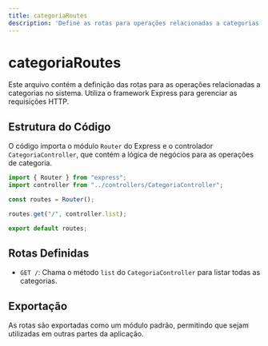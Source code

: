 ```yaml
---
title: categoriaRoutes
description: 'Define as rotas para operações relacionadas a categorias no sistema.'
---
```


# categoriaRoutes

Este arquivo contém a definição das rotas para as operações relacionadas a categorias no sistema. Utiliza o framework Express para gerenciar as requisições HTTP.

## Estrutura do Código

O código importa o módulo `Router` do Express e o controlador `CategoriaController`, que contém a lógica de negócios para as operações de categoria.

```typescript
import { Router } from "express";
import controller from "../controllers/CategoriaController";

const routes = Router();

routes.get("/", controller.list);

export default routes;
```

## Rotas Definidas

- `GET /`: Chama o método `list` do `CategoriaController` para listar todas as categorias.

## Exportação

As rotas são exportadas como um módulo padrão, permitindo que sejam utilizadas em outras partes da aplicação.